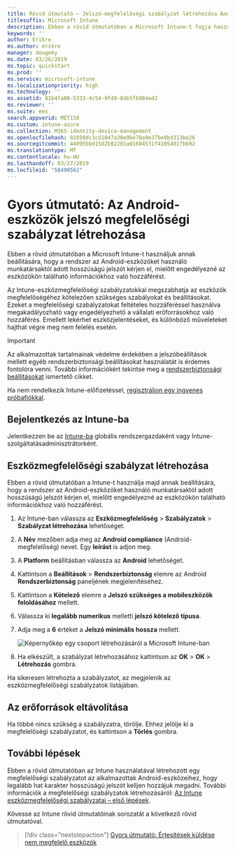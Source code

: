 ```yaml
---
title: Rövid útmutató – Jelszó-megfelelőségi szabályzat létrehozása Android rendszerű eszközökhöz
titlesuffix: Microsoft Intune
description: Ebben a rövid útmutatóban a Microsoft Intune-t fogja használni az Android-eszközöknél megkövetelt jelszóhosszúság beállításához.
keywords: ''
author: Erikre
ms.author: erikre
manager: dougeby
ms.date: 03/26/2019
ms.topic: quickstart
ms.prod: ''
ms.service: microsoft-intune
ms.localizationpriority: high
ms.technology: ''
ms.assetid: 81b4fa08-5333-4c54-9f49-8db5f6984ed2
ms.reviewer: ''
ms.suite: ems
search.appverid: MET150
ms.custom: intune-azure
ms.collection: M365-identity-device-management
ms.openlocfilehash: 02050dc3cd1047a38e9be78a9e37be0bd313be26
ms.sourcegitcommit: 44095bbd1502b02201a01604531f4105401fbb92
ms.translationtype: MT
ms.contentlocale: hu-HU
ms.lasthandoff: 03/27/2019
ms.locfileid: "58490562"
---
```

# <a name="quickstart-create-a-password-compliance-policy-for-android-devices"></a>Gyors útmutató: Az Android-eszközök jelszó megfelelőségi szabályzat létrehozása

Ebben a rövid útmutatóban a Microsoft Intune-t használjuk annak beállítására, hogy a rendszer az Android-eszközöket használó munkatársaktól adott hosszúságú jelszót kérjen el, mielőtt engedélyezné az eszközökön található információkhoz való hozzáférést. 

Az Intune-eszközmegfelelőségi szabályzatokkal megszabhatja az eszközök megfelelőségéhez kötelezően szükséges szabályokat és beállításokat. Ezeket a megfelelőségi szabályzatokat feltételes hozzáféréssel használva megakadályozható vagy engedélyezhető a vállalati erőforrásokhoz való hozzáférés. Emellett lekérhet eszközjelentéseket, és különböző műveleteket hajthat végre meg nem felelés esetén.

> [!IMPORTANT]
> Az alkalmazottak tartalmainak védelme érdekében a jelszóbeállítások mellett egyéb rendszerbiztonsági beállításokat használatát is érdemes fontolóra venni. További információkért tekintse meg a [rendszerbiztonsági beállításokat](compliance-policy-create-android-for-work.md#system-security-settings) ismertető cikket.

Ha nem rendelkezik Intune-előfizetéssel, [regisztráljon egy ingyenes próbafiókkal](free-trial-sign-up.md).

## <a name="sign-in-to-intune"></a>Bejelentkezés az Intune-ba

Jelentkezzen be az [Intune-ba](https://aka.ms/intuneportal) globális rendszergazdaként vagy Intune-szolgáltatásadminisztrátorként. 

## <a name="create-a-device-compliance-policy"></a>Eszközmegfelelőségi szabályzat létrehozása

Ebben a rövid útmutatóban a Intune-t használja majd annak beállítására, hogy a rendszer az Android-eszközöket használó munkatársaktól adott hosszúságú jelszót kérjen el, mielőtt engedélyezné az eszközökön található információkhoz való hozzáférést.

1. Az Intune-ban válassza az **Eszközmegfelelőség** > **Szabályzatok** > **Szabályzat létrehozása** lehetőséget.
2. A **Név** mezőben adja meg az **Android compliance** (Android-megfelelőség) nevet. Egy **leírást** is adjon meg.
3. A **Platform** beállításban válassza az **Android** lehetőséget. 
4. Kattintson a **Beállítások** > **Rendszerbiztonság** elemre az Android **Rendszerbiztonság** paneljének megjelenítéséhez.
5. Kattintson a **Kötelező** elemre a **Jelszó szükséges a mobileszközök feloldásához** mellett.
6. Válassza ki **legalább numerikus** melletti **jelszó kötelező típusa**.
7. Adja meg a **6** értéket a **Jelszó minimális hossza** mellett. 

    ![Képernyőkép egy csoport létrehozásáról a Microsoft Intune-ban](media/quickstart-set-password-length-android/quickstart-set-password-length-android-01.png)

7. Ha elkészült, a szabályzat létrehozásához kattintson az **OK** > **OK** > **Létrehozás** gombra.

Ha sikeresen létrehozta a szabályzatot, az megjelenik az eszközmegfelelőségi szabályzatok listájában. 

## <a name="clean-up-resources"></a>Az erőforrások eltávolítása

Ha többé nincs szükség a szabályzatra, törölje. Ehhez jelölje ki a megfelelőségi szabályzatot, és kattintson a **Törlés** gombra.

## <a name="next-steps"></a>További lépések

Ebben a rövid útmutatóban az Intune használatával létrehozott egy megfelelőségi szabályzatot az alkalmazottak Android-eszközeihez, hogy legalább hat karakter hosszúságú jelszót kelljen hozzájuk megadni. További információk a megfelelőségi szabályzatok létrehozásáról: [Az Intune eszközmegfelelőségi szabályzatai – első lépések](device-compliance-get-started.md).

Kövesse az Intune rövid útmutatóinak sorozatát a következő rövid útmutatóval.

> [!div class="nextstepaction"]
> [Gyors útmutató: Értesítések küldése nem megfelelő eszközök](quickstart-send-notification.md)
